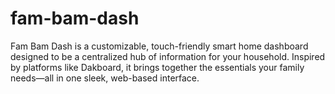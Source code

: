 # fam-bam-dash
Fam Bam Dash is a customizable, touch-friendly smart home dashboard designed to be a centralized hub of information for your household. Inspired by platforms like Dakboard, it brings together the essentials your family needs—all in one sleek, web-based interface.
